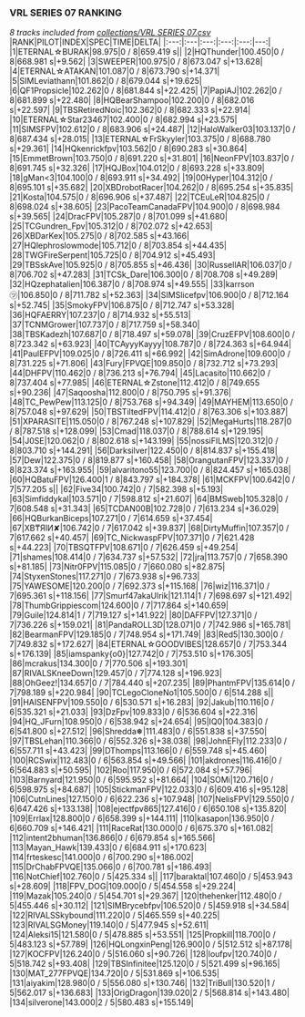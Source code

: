 ### VRL SERIES 07 RANKING
*8 tracks included from [collections/VRL SERIES 07.csv](/collections/VRL%20SERIES%2007.csv)*
|RANK|PILOT|INDEX|SPEC|TIME|DELTA|
|:---:|:---|:---:|:---:|:---:|---:|
|1|ETERNAL☆BURAK|98.975|0 / 8|659.419 s||
|2|HQThunder|100.450|0 / 8|668.981 s|+9.562|
|3|SWEEPER|100.975|0 / 8|673.047 s|+13.628|
|4|ETERNAL☆ATAKAN|101.087|0 / 8|673.790 s|+14.371|
|5|SIMLeviathann|101.862|0 / 8|679.044 s|+19.625|
|6|QF1Propsicle|102.262|0 / 8|681.844 s|+22.425|
|7|PapiAJ|102.262|0 / 8|681.899 s|+22.480|
|8|HQBearShampoo|102.200|0 / 8|682.016 s|+22.597|
|9|TBSRetiredNoic|102.362|0 / 8|682.333 s|+22.914|
|10|ETERNAL☆Star23467|102.400|0 / 8|682.994 s|+23.575|
|11|SIMSFPV|102.612|0 / 8|683.906 s|+24.487|
|12|HaloWalker03|103.137|0 / 8|687.434 s|+28.015|
|13|ETERNAL☆FrSkyyler|103.375|0 / 8|688.780 s|+29.361|
|14|HQkenrickfpv|103.562|0 / 8|690.283 s|+30.864|
|15|EmmetBrown|103.750|0 / 8|691.220 s|+31.801|
|16|NeonFPV|103.837|0 / 8|691.745 s|+32.326|
|17|HQJBox|104.012|0 / 8|693.228 s|+33.809|
|18|gMan&lt;3|104.100|0 / 8|693.911 s|+34.492|
|19|00Hyper|104.312|0 / 8|695.101 s|+35.682|
|20|XBDrobotRacer|104.262|0 / 8|695.254 s|+35.835|
|21|Kosta|104.575|0 / 8|696.906 s|+37.487|
|22|TCEuLeR|104.825|0 / 8|698.024 s|+38.605|
|23|PacoTeamCanadaFPV|104.900|0 / 8|698.984 s|+39.565|
|24|DracFPV|105.287|0 / 8|701.099 s|+41.680|
|25|TCGundren_Fpv|105.312|0 / 8|702.072 s|+42.653|
|26|XBDarKex|105.275|0 / 8|702.585 s|+43.166|
|27|HQlephroslowmode|105.712|0 / 8|703.854 s|+44.435|
|28|TWGFireSerpent|105.725|0 / 8|704.912 s|+45.493|
|29|TBSskAve|105.925|0 / 8|705.855 s|+46.436|
|30|RussellAR|106.037|0 / 8|706.702 s|+47.283|
|31|TCSk_Dare|106.300|0 / 8|708.708 s|+49.289|
|32|HQzephatalien|106.387|0 / 8|708.974 s|+49.555|
|33|karrson㋡|106.850|0 / 8|711.782 s|+52.363|
|34|SIMSlicefpv|106.900|0 / 8|712.164 s|+52.745|
|35|SmokyFPV|106.875|0 / 8|712.747 s|+53.328|
|36|HQFAERRY|107.237|0 / 8|714.932 s|+55.513|
|37|TCNMGrower|107.737|0 / 8|717.759 s|+58.340|
|38|TBSKadezh|107.687|0 / 8|718.497 s|+59.078|
|39|CruzEFPV|108.600|0 / 8|723.342 s|+63.923|
|40|TCAyyyKayyy|108.787|0 / 8|724.363 s|+64.944|
|41|PaulEFPV|109.025|0 / 8|726.411 s|+66.992|
|42|SimAdrone|109.600|0 / 8|731.225 s|+71.806|
|43|Fury|FPVQE|109.850|0 / 8|732.712 s|+73.293|
|44|DHFPV|110.462|0 / 8|736.213 s|+76.794|
|45|Lacasito|110.662|0 / 8|737.404 s|+77.985|
|46|ETERNAL☆Zstone|112.412|0 / 8|749.655 s|+90.236|
|47|Saqoosha|112.800|0 / 8|750.795 s|+91.376|
|48|TC_PewPew|113.125|0 / 8|753.768 s|+94.349|
|49|MAYHEM|113.650|0 / 8|757.048 s|+97.629|
|50|TBSTiltedFPV|114.412|0 / 8|763.306 s|+103.887|
|51|XPARASITE|115.050|0 / 8|767.248 s|+107.829|
|52|MegaHurts|118.287|0 / 8|787.518 s|+128.099|
|53|Cmad|118.037|0 / 8|788.614 s|+129.195|
|54|J0SE|120.062|0 / 8|802.618 s|+143.199|
|55|nossiFILMS|120.312|0 / 8|803.710 s|+144.291|
|56|Darksilver|122.450|0 / 8|814.837 s|+155.418|
|57|Dew|122.375|0 / 8|819.877 s|+160.458|
|58|OrangutanFPV|123.337|0 / 8|823.374 s|+163.955|
|59|alvaritono55|123.700|0 / 8|824.457 s|+165.038|
|60|HQBatuFPV|126.400|1 / 8|843.797 s|+184.378|
|61|MCKFPV|100.642|0 / 7|577.205 s||
|62|Five34|100.742|0 / 7|582.398 s|+5.193|
|63|Simfiddykal|103.571|0 / 7|598.812 s|+21.607|
|64|BMSweb|105.328|0 / 7|608.548 s|+31.343|
|65|TCDAN00B|102.728|0 / 7|613.234 s|+36.029|
|66|HQBurkanBiceps|107.271|0 / 7|614.659 s|+37.454|
|67|XB₸ЯIИ✘|106.742|0 / 7|617.042 s|+39.837|
|68|DirtyMuffin|107.357|0 / 7|617.662 s|+40.457|
|69|TC_NickwaspFPV|107.371|0 / 7|621.428 s|+44.223|
|70|TBSQTFPV|108.671|0 / 7|626.459 s|+49.254|
|71|shames|108.414|0 / 7|634.737 s|+57.532|
|72|jra|113.757|0 / 7|658.390 s|+81.185|
|73|Nitr0FPV|115.085|0 / 7|660.080 s|+82.875|
|74|StyxenStones|117.271|0 / 7|673.938 s|+96.733|
|75|YAWESOME|120.200|0 / 7|692.373 s|+115.168|
|76|wiz|116.371|0 / 7|695.361 s|+118.156|
|77|Smurf47akaUlrik|121.114|1 / 7|698.697 s|+121.492|
|78|ThumbGrippiescom|124.600|0 / 7|717.864 s|+140.659|
|79|Guile|124.814|1 / 7|719.127 s|+141.922|
|80|DAFFPV|127.371|0 / 7|736.226 s|+159.021|
|81|PandaROLL3D|128.071|0 / 7|742.986 s|+165.781|
|82|BearmanFPV|129.185|0 / 7|748.954 s|+171.749|
|83|Red5|130.300|0 / 7|749.832 s|+172.627|
|84|ETERNAL☆GOODVIBES|128.657|0 / 7|753.344 s|+176.139|
|85|iamspanky{o0}|127.742|0 / 7|753.510 s|+176.305|
|86|mcrakus|134.300|0 / 7|770.506 s|+193.301|
|87|RIVALSKneeDown|129.457|0 / 7|774.128 s|+196.923|
|88|OhGeez!|134.657|0 / 7|784.440 s|+207.235|
|89|PhantmFPV|135.614|0 / 7|798.189 s|+220.984|
|90|TCLegoCloneNo1|105.500|0 / 6|514.288 s||
|91|HAISENFPV|109.550|0 / 6|530.571 s|+16.283|
|92|Jakub|110.116|0 / 6|535.321 s|+21.033|
|93|DzFpv|109.833|0 / 6|536.604 s|+22.316|
|94|HQ_JFurn|108.950|0 / 6|538.942 s|+24.654|
|95|IQ0|104.383|0 / 6|541.800 s|+27.512|
|96|Shredda❅|111.483|0 / 6|551.838 s|+37.550|
|97|TBSLehan|110.366|0 / 6|552.326 s|+38.038|
|98|JohnEFly|112.233|0 / 6|557.711 s|+43.423|
|99|DThomps|113.166|0 / 6|559.748 s|+45.460|
|100|RCSwix|112.483|0 / 6|563.854 s|+49.566|
|101|akdrones|116.416|0 / 6|564.883 s|+50.595|
|102|Roo|117.950|0 / 6|572.084 s|+57.796|
|103|Barnyard|121.950|0 / 6|595.952 s|+81.664|
|104|SOMi|120.716|0 / 6|598.975 s|+84.687|
|105|StickmanFPV|122.033|0 / 6|609.416 s|+95.128|
|106|CutnLines|127.150|0 / 6|622.236 s|+107.948|
|107|NelisFPV|129.550|0 / 6|647.426 s|+133.138|
|108|ejectfpv865|127.416|0 / 6|650.108 s|+135.820|
|109|Errlax|128.800|0 / 6|658.399 s|+144.111|
|110|kasapon|136.950|0 / 6|660.709 s|+146.421|
|111|RaceRat|130.000|0 / 6|675.370 s|+161.082|
|112|intent2bhuman|136.866|0 / 6|679.854 s|+165.566|
|113|Mayan_Hawk|139.433|0 / 6|684.911 s|+170.623|
|114|frteskesc|141.000|0 / 6|700.290 s|+186.002|
|115|DrChabFPVQE|135.066|0 / 6|700.781 s|+186.493|
|116|NotChief|102.760|0 / 5|425.334 s||
|117|baraktal|107.460|0 / 5|453.943 s|+28.609|
|118|FPV_DOG|109.000|0 / 5|454.558 s|+29.224|
|119|Mazak|105.240|0 / 5|454.701 s|+29.367|
|120|thehenker|112.480|0 / 5|455.446 s|+30.112|
|121|SIMBrycebfpv|106.520|0 / 5|459.918 s|+34.584|
|122|RIVALSSkybound|111.220|0 / 5|465.559 s|+40.225|
|123|RIVALSGMoney|119.140|0 / 5|477.945 s|+52.611|
|124|Aleksi15|121.580|0 / 5|478.885 s|+53.551|
|125|Propkill|118.700|0 / 5|483.123 s|+57.789|
|126|HQLongxinPeng|126.900|0 / 5|512.512 s|+87.178|
|127|KOCFPV|126.240|0 / 5|516.060 s|+90.726|
|128|loufpv|120.740|0 / 5|518.742 s|+93.408|
|129|TBSInfinitee|125.120|0 / 5|521.499 s|+96.165|
|130|MAT_277FPVQE|134.720|0 / 5|531.869 s|+106.535|
|131|aiyakim|128.980|0 / 5|556.080 s|+130.746|
|132|TriBull|130.520|1 / 5|562.017 s|+136.683|
|133|OrigDragon|139.020|2 / 5|568.814 s|+143.480|
|134|silverone|143.000|2 / 5|580.483 s|+155.149|
